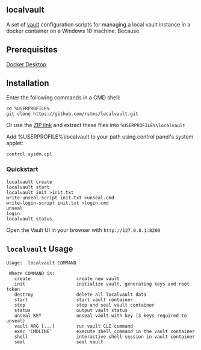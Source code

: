 localvault
----------

A set of [vault](https://www.vaultproject.io/) configuration scripts for managing a local vault instance in a docker container on a Windows 10 machine.   Because.

## Prerequisites
[Docker Desktop](https://www.docker.com/products/docker-desktop)

## Installation
Enter the following commands in a CMD shell:
```
cd %USERPROFILE%
git clone https://github.com/rstms/localvault.git
```
Or use the [ZIP link](https://github.com/rstms/localvault/archive/master.zip) and extract these files into `%USERPROFILE%\localvault`

Add %USERPROFILE%\localvault to your path using control panel's system applet:
```
control sysdm.cpl
```

### Quickstart
```
localvault create
localvault start
localvault init >init.txt
write-unseal-script init.txt >unseal.cmd
write-login-script init.txt >login.cmd
unseal
login
localvault status
```

Open the Vault UI in your browser with `http://127.0.0.1:8200`


## `localvault` Usage
```
Usage:  localvault COMMAND

 Where COMMAND is: 
   create                 create new vault
   init                   initialize vault, generating keys and root token
   destroy                delete all localvault data
   start                  start vault container
   stop                   stop and seal vault container
   status                 output vault status
   unseal KEY             unseal vault with key (3 keys required to unseal)
   vault ARG [...]        run vault CLI command
   exec 'CMDLINE'         execute shell command in the vault container
   shell                  interactive shell session in vault container
   seal                   seal vault

```
